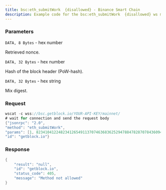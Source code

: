 ```yaml
---
title: bsc:eth_submitWork  {disallowed} - Binance Smart Chain
description: Example code for the bsc:eth_submitWork  {disallowed} ws method. Сomplete guide on how to use bsc:eth_submitWork  {disallowed} ws in GetBlock.io Web3 documentation.
---
```


### Parameters


`DATA, 8 Bytes` - hex number

Retrieved nonce.

`DATA, 32 Bytes` - hex number

Hash of the block header (PoW-hash).

`DATA, 32 Bytes` - hex string

Mix digest.

### Request

``` java
wscat -c wss://bsc.getblock.io/YOUR-API-KEY/mainnet/ 
# wait for connection and send the request body 
{"jsonrpc": "2.0",
"method": "eth_submitWork",
"params": [1, 8234104122482341265491137074636836252947884782870784360943022469005013929455, "0xD1GE5700000000000000000000000000D1GE5700000000000000000000000000"],
"id": "getblock.io"}
```

###  Response

``` java
{
    "result": "null",
    "id": "getblock.io",
    "status_code": 405,
    "message": "Method not allowed"
}
```

